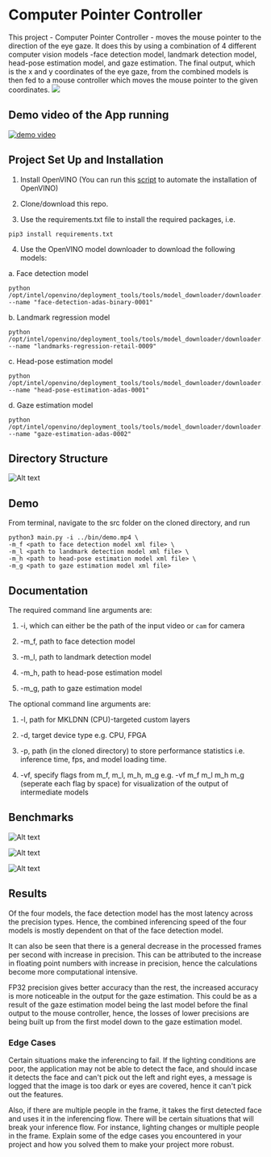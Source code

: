 # Computer Pointer Controller

This project - Computer Pointer Controller - moves the mouse pointer to the direction of the eye gaze. It does this by using a combination of 4 different computer vision models -face detection model, landmark detection model, head-pose estimation model, and gaze estimation. The final output, which is the x and y coordinates of the eye gaze, from the combined models is then fed to a mouse controller which moves the mouse pointer to the given coordinates.
![](https://youtu.be/YpIxPZf8WCQ)

## Demo video of the App running
[![demo video](https://img.youtube.com/vi/YpIxPZf8WCQ/maxresdefault.jpg)](https://youtu.be/YpIxPZf8WCQ)


## Project Set Up and Installation

1. Install OpenVINO (You can run this [script](https://github.com/Tob-iee/OpenVINO_installation) to automate the installation of OpenVINO)

2. Clone/download this repo.

3. Use the requirements.txt file to install the required packages, i.e.
```
pip3 install requirements.txt
```

4. Use the OpenVINO model downloader to download the following models:

  a. Face detection model
  ```
  python /opt/intel/openvino/deployment_tools/tools/model_downloader/downloader.py --name "face-detection-adas-binary-0001"
  ```
  
  b. Landmark regression model
  ```
  python /opt/intel/openvino/deployment_tools/tools/model_downloader/downloader.py --name "landmarks-regression-retail-0009"
  ```
  
  c. Head-pose estimation model
  ```
  python /opt/intel/openvino/deployment_tools/tools/model_downloader/downloader.py --name "head-pose-estimation-adas-0001"
  ```
  
  d. Gaze estimation model
  ```
  python /opt/intel/openvino/deployment_tools/tools/model_downloader/downloader.py --name "gaze-estimation-adas-0002"
  ```

## Directory Structure 

![Alt text](https://github.com/ajudges/mouseController/blob/master/bin/directorystructure.png)

## Demo

From terminal, navigate to the src folder on the cloned directory, and run
```
python3 main.py -i ../bin/demo.mp4 \
-m_f <path to face detection model xml file> \
-m_l <path to landmark detection model xml file> \
-m_h <path to head-pose estimation model xml file> \
-m_g <path to gaze estimation model xml file>
```

## Documentation

The required command line arguments are:

1. -i, which can either be the path of the input video or ``cam`` for camera

2. -m_f, path to face detection model 

3. -m_l, path to landmark detection model

4. -m_h, path to head-pose estimation model

5. -m_g, path to gaze estimation model

The optional command line arguments are:

1. -l, path for MKLDNN (CPU)-targeted custom layers

2. -d, target device type e.g. CPU, FPGA

3. -p, path (in the cloned directory) to store performance statistics i.e. inference time, fps, and model loading time. 

4. -vf, specify flags from m_f, m_l, m_h, m_g e.g. -vf m_f m_l m_h m_g (seperate each flag by space) for visualization of the output of intermediate models

## Benchmarks
![Alt text](https://github.com/ajudges/mouseController/blob/master/bin/Inference%20Time.png)

![Alt text](https://github.com/ajudges/mouseController/blob/master/bin/FPS.png)

![Alt text](https://github.com/ajudges/mouseController/blob/master/bin/Model%20load%20time.png)

## Results

Of the four models, the face detection model has the most latency across the precision types. Hence, the combined inferencing speed of the four models is mostly dependent on that of the face detection model. 

It can also be seen that there is a general decrease in the processed frames per second with increase in precision. This can be attributed to the increase in floating point numbers with increase in precision, hence the calculations become more computational intensive.

FP32 precision gives better accuracy than the rest, the increased accuracy is more noticeable in the output for the gaze estimation. This could be as a result of the gaze estimation model being the last model before the final output to the mouse controller, hence, the losses of lower precisions are being built up from the first model down to the gaze estimation model.

### Edge Cases

Certain situations make the inferencing to fail. If the lighting conditions are poor, the application may not be able to detect the face, and should incase it detects the face and can't pick out the left and right eyes, a message is logged that the image is too dark or eyes are covered, hence it can't pick out the features.

Also, if there are multiple people in the frame, it takes the first detected face and uses it in the inferencing flow.
There will be certain situations that will break your inference flow. For instance, lighting changes or multiple people in the frame. Explain some of the edge cases you encountered in your project and how you solved them to make your project more robust.
